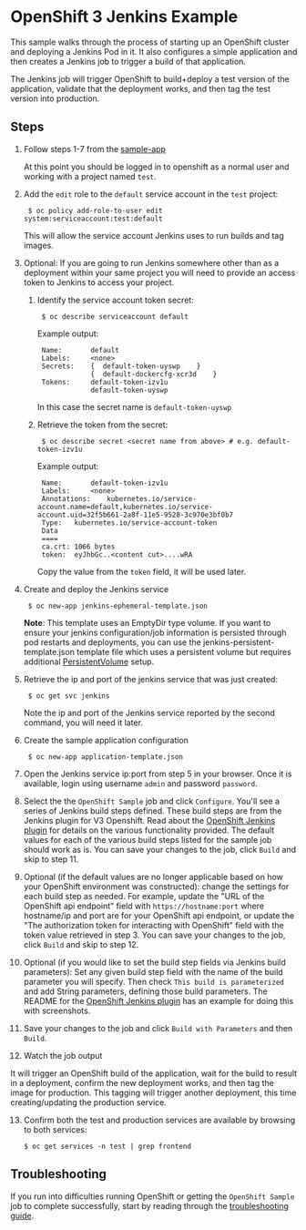 OpenShift 3 Jenkins Example
=========================
This sample walks through the process of starting up an OpenShift cluster and deploying a Jenkins Pod in it.
It also configures a simple application and then creates a Jenkins job to trigger a build of that application.

The Jenkins job will trigger OpenShift to build+deploy a test version of the application, validate that
the deployment works, and then tag the test version into production.

Steps
-----

1. Follow steps 1-7 from the [sample-app](https://github.com/openshift/origin/blob/master/examples/sample-app/README.md)

    At this point you should be logged in to openshift as a normal user and working with a project named `test`.

2. Add the `edit` role to the `default` service account in the `test` project:

        $ oc policy add-role-to-user edit system:serviceaccount:test:default

    This will allow the service account Jenkins uses to run builds and tag images.

3. Optional:  If you are going to run Jenkins somewhere other than as a deployment within your same project you will need to provide an access token to Jenkins to access your project.

    1. Identify the service account token secret:

            $ oc describe serviceaccount default

        Example output:

            Name:       default
            Labels:     <none>
            Secrets:    {  default-token-uyswp    }
                        {  default-dockercfg-xcr3d    }
            Tokens:     default-token-izv1u
                        default-token-uyswp

        In this case the secret name is `default-token-uyswp`

    2. Retrieve the token from the secret:

            $ oc describe secret <secret name from above> # e.g. default-token-izv1u

        Example output:

            Name:       default-token-izv1u
            Labels:     <none>
            Annotations:    kubernetes.io/service-account.name=default,kubernetes.io/service-account.uid=32f5b661-2a8f-11e5-9528-3c970e3bf0b7
            Type:   kubernetes.io/service-account-token
            Data
            ====
            ca.crt: 1066 bytes
            token:  eyJhbGc..<content cut>....wRA

        Copy the value from the `token` field, it will be used later.

4. Create and deploy the Jenkins service

        $ oc new-app jenkins-ephemeral-template.json

    **Note**: This template uses an EmptyDir type volume.  If you want to ensure your jenkins configuration/job information is persisted through pod restarts and deployments, you can use the jenkins-persistent-template.json template file which uses a persistent volume but requires additional [PersistentVolume](https://docs.openshift.org/latest/admin_guide/persistent_storage_nfs.html) setup.  
    
5. Retrieve the ip and port of the jenkins service that was just created:
   
        $ oc get svc jenkins

    Note the ip and port of the Jenkins service reported by the second command, you will need it later.

6. Create the sample application configuration

        $ oc new-app application-template.json
 
7. Open the Jenkins service ip:port from step 5 in your browser.  Once it is available, login using username `admin` and password `password`.
   
8. Select the the `OpenShift Sample` job and click `Configure`.  You'll see a series of Jenkins build steps defined.  These build steps are from the Jenkins plugin for V3 Openshift.  Read about the [OpenShift Jenkins plugin](https://github.com/openshift/jenkins-plugin) for details on the various functionality provided.  The default values for each of the various build steps listed for the sample job should work as is.  You can save your changes to the job, click `Build` and skip to step 11.

9. Optional (if the default values are no longer applicable based on how your OpenShift environment was constructed): change the settings for each build step as needed.  For example, update the "URL of the OpenShift api endpoint" field with `https://hostname:port` where hostname/ip and port are for your OpenShift api endpoint, or update the "The authorization token for interacting with OpenShift" field with the token value retrieved in step 3.  You can save your changes to the job, click `Build` and skip to step 12.

10. Optional (if you would like to set the build step fields via Jenkins build parameters): Set any given build step field with the name of the build parameter you will specify.  Then check `This build is parameterized` and add  String parameters, defining those build parameters.  The README for the [OpenShift Jenkins plugin](https://github.com/openshift/jenkins-plugin) has an example for doing this with screenshots.

11. Save your changes to the job and click `Build with Parameters` and then `Build`.

12. Watch the job output

   It will trigger an OpenShift build of the application, wait for the build to result in a deployment,
   confirm the new deployment works, and then tag the image for production.  This tagging will trigger
   another deployment, this time creating/updating the production service.

13. Confirm both the test and production services are available by browsing to both services:

        $ oc get services -n test | grep frontend

Troubleshooting
-----

If you run into difficulties running OpenShift or getting the `OpenShift Sample` job to complete successfully, start by reading through the [troubleshooting guide](https://github.com/openshift/origin/blob/master/docs/debugging-openshift.md).

